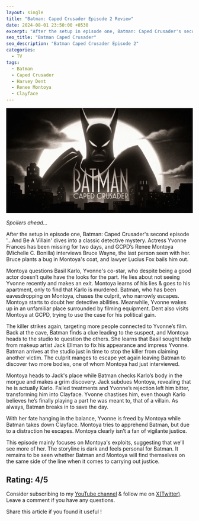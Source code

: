 ```yaml
---
layout: single
title: "Batman: Caped Crusader Episode 2 Review"
date: 2024-08-01 23:50:00 +0530
excerpt: "After the setup in episode one, Batman: Caped Crusader's second episode '...And Be A Villain' dives into a classic detective mystery."
seo_title: "Batman Caped Crusader"
seo_description: "Batman Caped Crusader Episode 2"
categories:
  - TV
tags:
  - Batman
  - Caped Crusader
  - Harvey Dent
  - Renee Montoya
  - Clayface
---
```


![image](/assets/images/batman-caped-crusader/batman-cc.png)

*Spoilers ahead...*  

After the setup in episode one, Batman: Caped Crusader's second episode '...And Be A Villain' dives into a classic detective mystery. Actress Yvonne Frances has been missing for two days, and GCPD’s Renee Montoya (Michelle C. Bonilla) interviews Bruce Wayne, the last person seen with her. Bruce plants a bug in Montoya's coat, and lawyer Lucius Fox bails him out.

Montoya questions Basil Karlo, Yvonne's co-star, who despite being a good actor doesn’t quite have the looks for the part. He lies about not seeing Yvonne recently and makes an exit. Montoya learns of his lies & goes to his apartment, only to find that Karlo is murdered. Batman, who has been eavesdropping on Montoya, chases the culprit, who narrowly escapes. Montoya starts to doubt her detective abilities. Meanwhile, Yvonne wakes up in an unfamiliar place surrounded by filming equipment. Dent also visits Montoya at GCPD, trying to use the case for his political gain.

The killer strikes again, targeting more people connected to Yvonne’s film. Back at the cave, Batman finds a clue leading to the suspect, and Montoya heads to the studio to question the others. She learns that Basil sought help from makeup artist Jack Ellman to fix his appearance and impress Yvonne. Batman arrives at the studio just in time to stop the killer from claiming another victim. The culprit manges to escape yet again leaving Batman to discover two more bodies, one of whom Montoya had just interviewed.

Montoya heads to Jack's place while Batman checks Karlo’s body in the morgue and makes a grim discovery. Jack subdues Montoya, revealing that he is actually Karlo. Failed treatments and Yvonne’s rejection left him bitter, transforming him into Clayface. Yvonne chastises him, even though Karlo believes he’s finally playing a part he was meant to, that of a villain. As always, Batman breaks in to save the day.

With her fate hanging in the balance, Yvonne is freed by Montoya while Batman takes down Clayface. Montoya tries to apprehend Batman, but due to a distraction he escapes. Montoya clearly isn’t a fan of vigilante justice.

This episode mainly focuses on Montoya's exploits, suggesting that we’ll see more of her. The storyline is dark and feels personal for Batman. It remains to be seen whether Batman and Montoya will find themselves on the same side of the line when it comes to carrying out justice.


Rating: 4/5
---
Consider subscribing to my [YouTube channel](https://www.youtube.com/@swiftodyssey?sub_confirmation=1) & follow me on [X(Twitter)](https://twitter.com/swift_odyssey). Leave a comment if you have any questions. 

Share this article if you found it useful !
